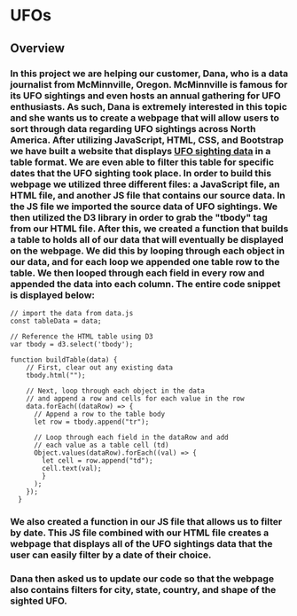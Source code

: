 # UFOs

## Overview

### In this project we are helping our customer, Dana, who is a data journalist from McMinnville, Oregon. McMinnville is famous for its UFO sightings and even hosts an annual gathering for UFO enthusiasts. As such, Dana is extremely interested in this topic and she wants us to create a webpage that will allow users to sort through data regarding UFO sightings across North America. After utilizing JavaScript, HTML, CSS, and Bootstrap we have built a website that displays [UFO sighting data](https://github.com/christianhargett/UFOs/blob/master/static/js/data.js) in a table format. We are even able to filter this table for specific dates that the UFO sighting took place. In order to build this webpage we utilized three different files: a JavaScript file, an HTML file, and another JS file that contains our source data. In the JS file we imported the source data of UFO sightings. We then utilized the D3 library in order to grab the "tbody" tag from our HTML file. After this, we created a function that builds a table to holds all of our data that will eventually be displayed on the webpage. We did this by looping through each object in our data, and for each loop we appended one table row to the table. We then looped through each field in every row and appended the data into each column. The entire code snippet is displayed below:

```
// import the data from data.js
const tableData = data;

// Reference the HTML table using D3
var tbody = d3.select('tbody');

function buildTable(data) {
    // First, clear out any existing data
    tbody.html("");
  
    // Next, loop through each object in the data
    // and append a row and cells for each value in the row
    data.forEach((dataRow) => {
      // Append a row to the table body
      let row = tbody.append("tr");
  
      // Loop through each field in the dataRow and add
      // each value as a table cell (td)
      Object.values(dataRow).forEach((val) => {
        let cell = row.append("td");
        cell.text(val);
        }
      );
    });
  }
  ```

### We also created a function in our JS file that allows us to filter by date. This JS file combined with our HTML file creates a webpage that displays all of the UFO sightings data that the user can easily filter by a date of their choice.

### Dana then asked us to update our code so that the webpage also contains filters for city, state, country, and shape of the sighted UFO. 
